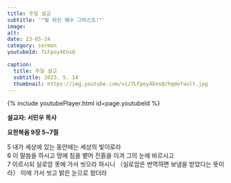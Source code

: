 ```yaml
---
title: 주일 설교
subtitle: '"빛 되신 예수 그리스도!"'
image: 
alt:
date: 23-05-14
category: sermon
youtubeId: 7LFpoy4EnsQ

caption:
  title: 주일 설교
  subtitle: 2023. 5. 14
  thumbnail: https://img.youtube.com/vi/7LFpoy4EnsQ/hqdefault.jpg
---
```

{% include youtubePlayer.html id=page.youtubeId %}

**설교자: 서민우 목사**

**요한복음 9장 5~7절**
<div class="bible-text overflow-auto">
5 내가 세상에 있는 동안에는 세상의 빛이로라<br>
6 이 말씀을 하시고 땅에 침을 뱉어 진흙을 이겨 그의 눈에 바르시고<br>
7 이르시되 실로암 못에 가서 씻으라 하시니 （실로암은 번역하면 보냄을 받았다는 뜻이라） 이에 가서 씻고 밝은 눈으로 왔더라<br>
</div>
